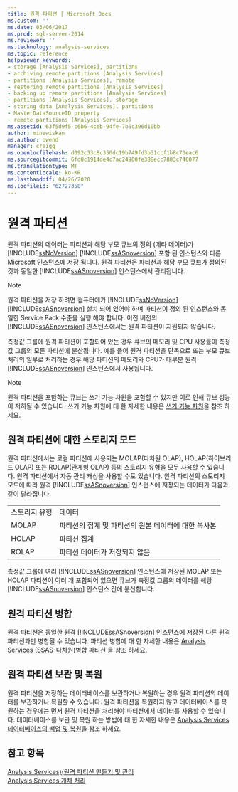 ```yaml
---
title: 원격 파티션 | Microsoft Docs
ms.custom: ''
ms.date: 03/06/2017
ms.prod: sql-server-2014
ms.reviewer: ''
ms.technology: analysis-services
ms.topic: reference
helpviewer_keywords:
- storage [Analysis Services], partitions
- archiving remote partitions [Analysis Services]
- partitions [Analysis Services], remote
- restoring remote partitions [Analysis Services]
- backing up remote partitions [Analysis Services]
- partitions [Analysis Services], storage
- storing data [Analysis Services], partitions
- MasterDataSourceID property
- remote partitions [Analysis Services]
ms.assetid: 63f5d9f5-c6b6-4ceb-94fe-7b6c396d10bb
author: minewiskan
ms.author: owend
manager: craigg
ms.openlocfilehash: d092c33c8c350dc19b749fd3b31ccf1b8c73eac6
ms.sourcegitcommit: 6fd8c1914de4c7ac24900fe388ecc7883c740077
ms.translationtype: MT
ms.contentlocale: ko-KR
ms.lasthandoff: 04/26/2020
ms.locfileid: "62727358"
---
```

# <a name="remote-partitions"></a>원격 파티션
  원격 파티션의 데이터는 파티션과 해당 부모 큐브의 정의 (메타 데이터)가 [!INCLUDE[ssNoVersion](../../includes/ssnoversion-md.md)] [!INCLUDE[ssASnoversion](../../includes/ssasnoversion-md.md)] 포함 된 인스턴스와 다른 Microsoft 인스턴스에 저장 됩니다. 원격 파티션은 파티션과 해당 부모 큐브가 정의된 것과 동일한 [!INCLUDE[ssASnoversion](../../includes/ssasnoversion-md.md)] 인스턴스에서 관리됩니다.  
  
> [!NOTE]  
>  원격 파티션을 저장 하려면 컴퓨터에가 [!INCLUDE[ssNoVersion](../../includes/ssnoversion-md.md)] [!INCLUDE[ssASnoversion](../../includes/ssasnoversion-md.md)] 설치 되어 있어야 하며 파티션이 정의 된 인스턴스와 동일한 Service Pack 수준을 실행 해야 합니다. 이전 버전의 [!INCLUDE[ssASnoversion](../../includes/ssasnoversion-md.md)] 인스턴스에서는 원격 파티션이 지원되지 않습니다.  
  
 측정값 그룹에 원격 파티션이 포함되어 있는 경우 큐브의 메모리 및 CPU 사용률이 측정값 그룹의 모든 파티션에 분산됩니다. 예를 들어 원격 파티션을 단독으로 또는 부모 큐브 처리의 일부로 처리하는 경우 해당 파티션의 메모리와 CPU가 대부분 원격 [!INCLUDE[ssASnoversion](../../includes/ssasnoversion-md.md)] 인스턴스에서 사용됩니다.  
  
> [!NOTE]  
>  원격 파티션을 포함하는 큐브는 쓰기 가능 차원을 포함할 수 있지만 이로 인해 큐브 성능이 저하될 수 있습니다. 쓰기 가능 차원에 대 한 자세한 내용은 [쓰기 가능 차원](../multidimensional-models-olap-logical-dimension-objects/write-enabled-dimensions.md)을 참조 하세요.  
  
## <a name="storage-modes-for-remote-partitions"></a>원격 파티션에 대한 스토리지 모드  
 원격 파티션에서는 로컬 파티션에 사용되는 MOLAP(다차원 OLAP), HOLAP(하이브리드 OLAP) 또는 ROLAP(관계형 OLAP) 등의 스토리지 유형을 모두 사용할 수 있습니다. 원격 파티션에서 자동 관리 캐싱을 사용할 수도 있습니다. 원격 파티션의 스토리지 모드에 따라 원격 [!INCLUDE[ssASnoversion](../../includes/ssasnoversion-md.md)] 인스턴스에 저장되는 데이터가 다음과 같이 달라집니다.  
  
|||  
|-|-|  
|스토리지 유형|데이터|  
|MOLAP|파티션의 집계 및 파티션의 원본 데이터에 대한 복사본|  
|HOLAP|파티션 집계|  
|ROLAP|파티션 데이터가 저장되지 않음|  
  
 측정값 그룹에 여러 [!INCLUDE[ssASnoversion](../../includes/ssasnoversion-md.md)] 인스턴스에 저장된 MOLAP 또는 HOLAP 파티션이 여러 개 포함되어 있으면 큐브가 측정값 그룹의 데이터를 해당 [!INCLUDE[ssASnoversion](../../includes/ssasnoversion-md.md)] 인스턴스 간에 분산합니다.  
  
## <a name="merging-remote-partitions"></a>원격 파티션 병합  
 원격 파티션은 동일한 원격 [!INCLUDE[ssASnoversion](../../includes/ssasnoversion-md.md)] 인스턴스에 저장된 다른 원격 파티션과만 병합될 수 있습니다. 파티션 병합에 대 한 자세한 내용은 [Analysis Services &#40;SSAS-다차원&#41;병합 파티션 ](../multidimensional-models/merge-partitions-in-analysis-services-ssas-multidimensional.md)을 참조 하세요.  
  
## <a name="archiving-and-restoring-remote-partitions"></a>원격 파티션 보관 및 복원  
 원격 파티션을 저장하는 데이터베이스를 보관하거나 복원하는 경우 원격 파티션의 데이터를 보관하거나 복원할 수 있습니다. 원격 파티션을 복원하지 않고 데이터베이스를 복원하는 경우에는 먼저 원격 파티션을 처리해야 파티션에서 데이터를 사용할 수 있습니다. 데이터베이스를 보관 및 복원 하는 방법에 대 한 자세한 내용은 [Analysis Services 데이터베이스의 백업 및 복원](../multidimensional-models/backup-and-restore-of-analysis-services-databases.md)을 참조 하세요.  
  
## <a name="see-also"></a>참고 항목  
 [Analysis Services&#41;&#40;원격 파티션 만들기 및 관리](../multidimensional-models/create-and-manage-a-remote-partition-analysis-services.md)   
 [Analysis Services 개체 처리](../multidimensional-models/processing-analysis-services-objects.md)  
  
  
